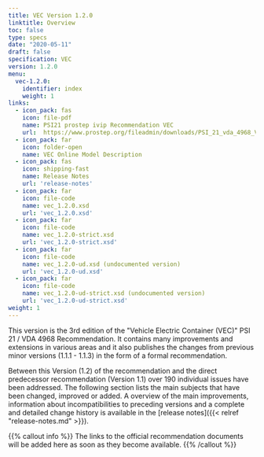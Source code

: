 ```yaml
---
title: VEC Version 1.2.0
linktitle: Overview
toc: false
type: specs
date: "2020-05-11"
draft: false
specification: VEC
version: 1.2.0
menu:
  vec-1.2.0:
    identifier: index    
    weight: 1
links:
  - icon_pack: fas
    icon: file-pdf
    name: PSI21 prostep ivip Recommendation VEC
    url:  https://www.prostep.org/fileadmin/downloads/PSI_21_vda_4968_VEC_Specification_v1.2_pub_RZ.pdf
  - icon_pack: far
    icon: folder-open
    name: VEC Online Model Description
  - icon_pack: fas
    icon: shipping-fast
    name: Release Notes
    url: 'release-notes'
  - icon_pack: far
    icon: file-code
    name: vec_1.2.0.xsd
    url: 'vec_1.2.0.xsd'
  - icon_pack: far
    icon: file-code
    name: vec_1.2.0-strict.xsd
    url: 'vec_1.2.0-strict.xsd'
  - icon_pack: far
    icon: file-code
    name: vec_1.2.0-ud.xsd (undocumented version)
    url: 'vec_1.2.0-ud.xsd'
  - icon_pack: far
    icon: file-code
    name: vec_1.2.0-ud-strict.xsd (undocumented version)
    url: 'vec_1.2.0-ud-strict.xsd'
weight: 1
---
```

This version is the 3rd edition of the "Vehicle Electric Container (VEC)" PSI 21 / VDA 4968 Recommendation. 
It contains many improvements and extensions in various areas and it also publishes the changes from 
previous minor versions (1.1.1 - 1.1.3) in the form of a formal recommendation.
<!--more-->
Between this Version (1.2) of the recommendation and the direct predecessor recommendation (Version 1.1) 
over 190 individual issues have been addressed. The following section lists the main subjects that have 
been changed, improved or added. A overview of the main improvements, information about incompatibilities to 
preceding versions and a complete and detailed change history is available in the [release notes]({{< relref "release-notes.md" >}}).

{{% callout info %}}
The links to the official recommendation documents will be added here as soon as they become available.
{{% /callout %}}